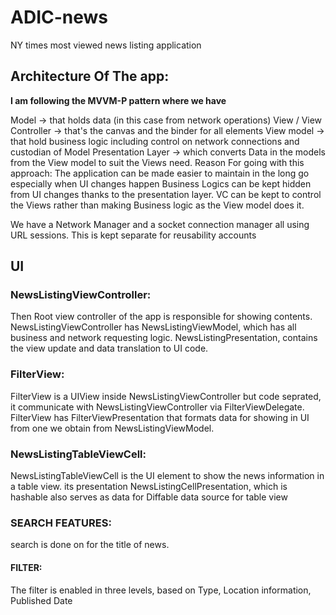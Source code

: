 # ADIC-news
NY times most viewed news listing application


## Architecture Of The app:

**I am following the MVVM-P pattern where we have**

Model -> that holds data (in this case from network operations)
View / View Controller -> that's the canvas and the binder for all elements
View model -> that hold business logic including control on network connections and custodian of Model
Presentation Layer -> which converts Data in the models from the View model to suit the Views need.
Reason For going with this approach: The application can be made easier to maintain in the long go especially when UI changes happen Business Logics can be kept hidden from UI changes thanks to the presentation layer. VC can be kept to control the Views rather than making Business logic as the View model does it.

We have a Network Manager and a socket connection manager all using URL sessions. This is kept separate for reusability accounts

## UI
### NewsListingViewController:
Then Root view controller of the app is responsible for showing contents.
NewsListingViewController has NewsListingViewModel, which has all business and network requesting logic.
NewsListingPresentation, contains the view update and data translation to UI code.

### FilterView:
FilterView is a UIView inside NewsListingViewController but code seprated, it communicate with NewsListingViewController via FilterViewDelegate.
FilterView has FilterViewPresentation that formats data for showing in UI from one we obtain from NewsListingViewModel.

### NewsListingTableViewCell:
NewsListingTableViewCell is the UI element to show the news information in a table view. its presentation NewsListingCellPresentation, which is hashable also  serves as data for Diffable data source for table view 

### SEARCH FEATURES:
search is done on for the title of news.

#### FILTER:

The filter is enabled in three levels, based on 
Type,
Location information, 
Published Date
